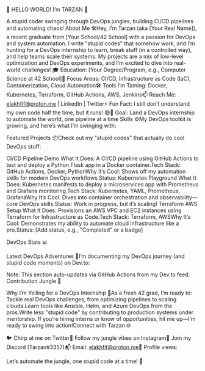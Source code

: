 👋 HELLO WORLD! I’m TARZAN 🦍

  


  A stupid coder swinging through DevOps jungles, building CI/CD pipelines and automating chaos!
About Me 🛠️Hey, I’m Tarzan (aka [Your Real Name]), a recent graduate from [Your School/42 School] with a passion for DevOps and system automation. I write "stupid codes" that somehow work, and I’m hunting for a DevOps internship to learn, break stuff (in a controlled way), and help teams scale their systems. My projects are a mix of low-level optimization and DevOps experiments, and I’m excited to dive into real-world challenges!
🎓 Education: [Your Degree/Program, e.g., Computer Science at 42 School]🌟 Focus Areas: CI/CD, Infrastructure as Code (IaC), Containerization, Cloud Automation🛠️ Tools I’m Taming: Docker, Kubernetes, Terraform, GitHub Actions, AWS, Jenkins📫 Reach Me: elakhfif@proton.me | LinkedIn | Twitter⚡ Fun Fact: I still don’t understand my own code half the time, but it runs! 😅🎯 Goal: Land a DevOps internship to automate the world, one pipeline at a time
Skills ⚙️My DevOps toolkit is growing, and here’s what I’m swinging with:




Featured Projects 📦Check out my "stupid codes" that actually do cool DevOps stuff:

CI/CD Pipeline Demo
What It Does: A CI/CD pipeline using GitHub Actions to test and deploy a Python Flask app in a Docker container.Tech Stack: GitHub Actions, Docker, PythonWhy It’s Cool: Shows off my automation skills for modern DevOps workflows.Status: 
Kubernetes Playground
What It Does: Kubernetes manifests to deploy a microservices app with Prometheus and Grafana monitoring.Tech Stack: Kubernetes, YAML, Prometheus, GrafanaWhy It’s Cool: Dives into container orchestration and observability—core DevOps skills.Status: Work in progress, but it’s scaling!
Terraform AWS Setup
What It Does: Provisions an AWS VPC and EC2 instances using Terraform for Infrastructure as Code.Tech Stack: Terraform, AWSWhy It’s Cool: Demonstrates my ability to automate cloud infrastructure like a pro.Status: [Add status, e.g., "Completed" or a badge]


DevOps Stats 📊


  
  



Latest DevOps Adventures 📝I’m documenting my DevOps journey (and stupid code moments) on Dev.to:





Note: This section auto-updates via GitHub Actions from my Dev.to feed.
Contribution Jungle 🐍


  


Why I’m Yelling for a DevOps Internship 🌟As a fresh 42 grad, I’m ready to:
Tackle real DevOps challenges, from optimizing pipelines to scaling clouds.Learn tools like Ansible, Helm, and Azure DevOps from the pros.Write less "stupid code" by contributing to production systems under mentorship.
If you’re hiring interns or know of opportunities, hit me up—I’m ready to swing into action!Connect with Tarzan 🌐

🐦 Chirp at me on Twitter📸 Follow my jungle vibes on Instagram💬 Join my Discord (Tarzan#3357)📬 Email: elakhfif@proton.me👀 Profile views: 


  Let’s automate the jungle, one stupid code at a time! 🚀
